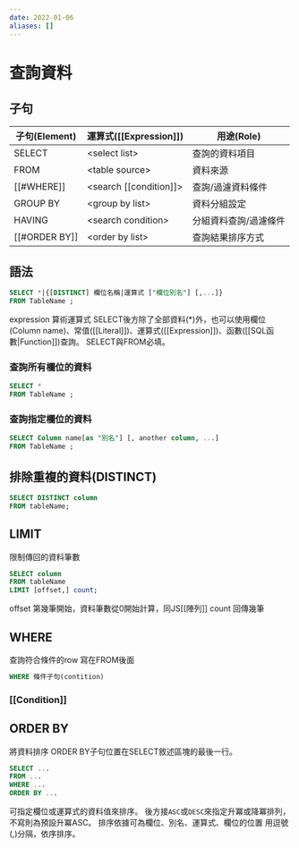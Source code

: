 ```yaml
---
date: 2022-01-06
aliases: []
---
```

# 查詢資料
## 子句

|子句(Element)|運算式([[Expression]])|用途(Role)|
|------------|------------------|---------|
|SELECT   |\<select list>     |查詢的資料項目      |
|FROM     |\<table source>    |資料來源           |
|[[#WHERE]]    |\<search [[condition]]>|查詢/過濾資料條件   |
|GROUP BY |\<group by list>   |資料分組設定       |
|HAVING   |\<search condition>|分組資料查詢/過濾條件|
|[[#ORDER BY]] |\<order by list>   |查詢結果排序方式    |


## 語法
```sql
SELECT *|{[DISTINCT] 欄位名稱|運算式 ["欄位別名"] [,...]}
FROM TableName ;
```
expression 算術運算式
SELECT後方除了全部資料(\*)外，也可以使用欄位(Column name)、常值([[Literal]])、運算式([[Expression]])、函數([[SQL函數|Function]])查詢。
SELECT與FROM必填。


### 查詢所有欄位的資料
```sql
SELECT *
FROM TableName ;
```
### 查詢指定欄位的資料
```sql
SELECT Column name[as "別名"] [, another column, ...]
FROM TableName ;
```
## 排除重複的資料(DISTINCT)
```sql
SELECT DISTINCT column
FROM tableName;
```

## LIMIT
限制傳回的資料筆數
```sql
SELECT column
FROM tableName
LIMIT [offset,] count;
```
offset 第幾筆開始，資料筆數從0開始計算，同JS[[陣列]]
count 回傳幾筆

## WHERE
查詢符合條件的row
寫在FROM後面
```sql
WHERE 條件子句(contition)
```
### [[Condition]]

## ORDER BY
將資料排序
ORDER BY子句位置在SELECT敘述區塊的最後一行。
```SQL
SELECT ...
FROM ...
WHERE ...
ORDER BY ...
```
可指定欄位或運算式的資料值來排序。
後方接`ASC`或`DESC`來指定升冪或降冪排列，不寫則為預設升冪ASC。
排序依據可為欄位、別名、運算式、欄位的位置
用逗號(,)分隔，依序排序。

